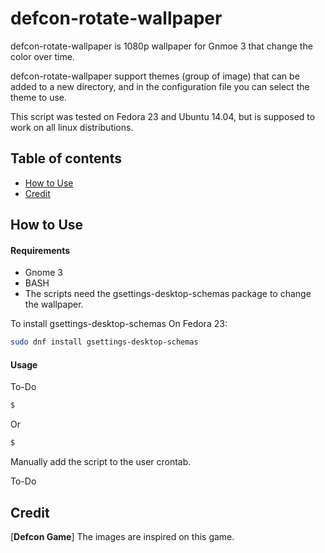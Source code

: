 # defcon-rotate-wallpaper

defcon-rotate-wallpaper is 1080p wallpaper for Gnmoe 3 that change the color over time.

defcon-rotate-wallpaper support themes (group of image) that can be added to a new directory, and in the configuration file you can select the theme to use.

This script was tested on Fedora 23 and Ubuntu 14.04, but is supposed to work on all linux distributions.

## Table of contents

* [How to Use](#how-to-use)
* [Credit](#credit)

## <a name="how-to-use">How to Use

#### Requirements

* Gnome 3
* BASH
* The scripts need the gsettings-desktop-schemas package to change the wallpaper.

To install gsettings-desktop-schemas On Fedora 23:

```bash
sudo dnf install gsettings-desktop-schemas
```

#### Usage

To-Do

```bash
$ 
```
Or

```bash
$ 
```

Manually add the script to the user crontab.

To-Do

## <a name="credit">Credit

[**Defcon Game**] The images are inspired on this game.
